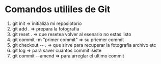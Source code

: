 # Comandos utililes de Git
1. git init                         => initializa mi reposiotorio
2. git add .                        => prepara la fotografia
3. git reset .                      => que resetea volver al esenario no estas listo                            
3. git commit -m "primer commit"    => su priemer commit
4. git checkout -- .                => que sirve para recuperar la fotografia archivo etc
5. git log                          => para saver cuantos commit isiste
6. git commit --amend               => para arreglar el ultimo commit 
